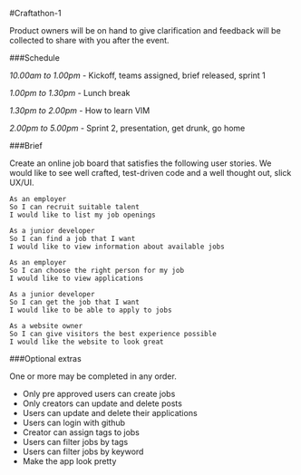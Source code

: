 #Craftathon-1

Product owners will be on hand to give clarification and feedback will be collected to share with you after the event.

###Schedule

*10.00am to 1.00pm* - Kickoff, teams assigned, brief released, sprint 1

*1.00pm to 1.30pm* - Lunch break

*1.30pm to 2.00pm* - How to learn VIM

*2.00pm to 5.00pm* - Sprint 2, presentation, get drunk, go home

###Brief

Create an online job board that satisfies the following user stories.  We would like to see well crafted, test-driven code and a well thought out, slick UX/UI.

```
As an employer
So I can recruit suitable talent
I would like to list my job openings

As a junior developer
So I can find a job that I want
I would like to view information about available jobs

As an employer
So I can choose the right person for my job
I would like to view applications

As a junior developer
So I can get the job that I want
I would like to be able to apply to jobs

As a website owner
So I can give visitors the best experience possible
I would like the website to look great
```

###Optional extras

One or more may be completed in any order.

- Only pre approved users can create jobs
- Only creators can update and delete posts
- Users can update and delete their applications
- Users can login with github
- Creator can assign tags to jobs
- Users can filter jobs by tags
- Users can filter jobs by keyword
- Make the app look pretty
